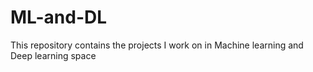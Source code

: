 # ML-and-DL
This repository contains the projects I work on in Machine learning and Deep learning space
